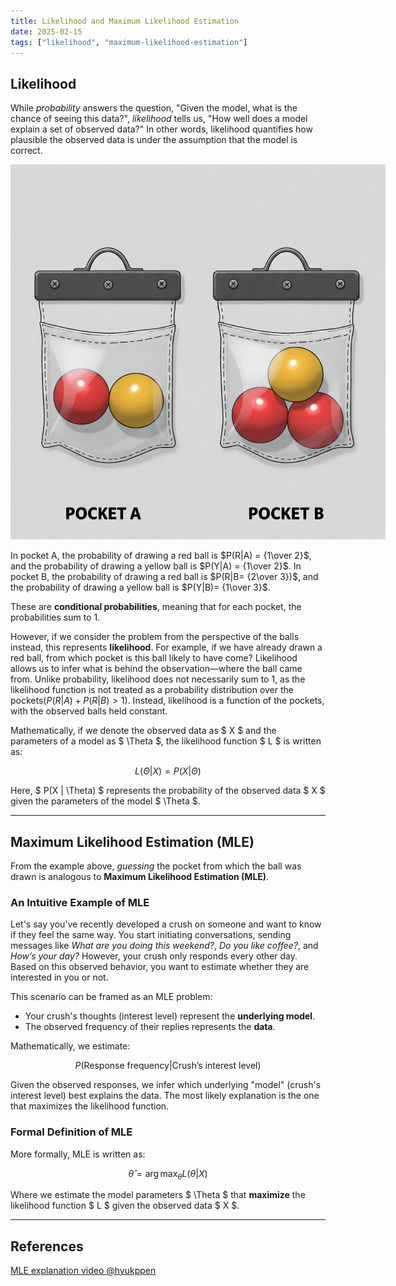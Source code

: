 ```yaml
---
title: Likelihood and Maximum Likelihood Estimation
date: 2025-02-15
tags: ["likelihood", "maximum-likelihood-estimation"]
---
```


## **Likelihood**
While *probability* answers the question, "Given the model, what is the chance of seeing this data?", *likelihood* tells us, "How well does a model explain a set of observed data?" In other words, likelihood quantifies how plausible the observed data is under the assumption that the model is correct.

<img src="./pockets.jpg" alt="pockets for understanding likelihood and probability" style="max-width:600px; height:auto;">

In pocket A, the probability of drawing a red ball is $P(R|A) = {1\over 2}$, and the probability of drawing a yellow ball is $P(Y|A) = {1\over 2}$. 
In pocket B, the probability of drawing a red ball is $P(R|B= {2\over 3})$, and the probability of drawing a yellow ball is $P(Y|B)= {1\over 3}$. 

These are **conditional probabilities**, meaning that for each pocket, the probabilities sum to 1.

However, if we consider the problem from the perspective of the balls instead, this represents **likelihood**. For example, if we have already drawn a red ball, from which pocket is this ball likely to have come? Likelihood allows us to infer what is behind the observation—where the ball came from. Unlike probability, likelihood does not necessarily sum to 1, as the likelihood function is not treated as a probability distribution over the pockets($P(R|A)+P(R|B) >1$). Instead, likelihood is a function of the pockets, with the observed balls held constant.

Mathematically, if we denote the observed data as $ X $ and the parameters of a model as $ \Theta $, the likelihood function $ L $ is written as:

$$ L(\Theta | X) = P(X | \Theta) $$

Here, $ P(X | \Theta) $ represents the probability of the observed data $ X $ given the parameters of the model $ \Theta $.

---

## **Maximum Likelihood Estimation (MLE)**
From the example above, *guessing* the pocket from which the ball was drawn is analogous to **Maximum Likelihood Estimation (MLE)**.

### **An Intuitive Example of MLE**
Let's say you've recently developed a crush on someone and want to know if they feel the same way. You start initiating conversations, sending messages like *What are you doing this weekend?*, *Do you like coffee?*, and *How’s your day?* However, your crush only responds every other day. Based on this observed behavior, you want to estimate whether they are interested in you or not.

This scenario can be framed as an MLE problem:
- Your crush's thoughts (interest level) represent the **underlying model**.
- The observed frequency of their replies represents the **data**.

Mathematically, we estimate:

$$ P(\text{Response frequency} | \text{Crush's interest level}) $$

Given the observed responses, we infer which underlying "model" (crush's interest level) best explains the data. The most likely explanation is the one that maximizes the likelihood function.

### **Formal Definition of MLE**
More formally, MLE is written as:

$$ \hat{\theta} = \arg\max_{\theta} L(\theta | X) $$

Where we estimate the model parameters $ \Theta $ that **maximize** the likelihood function $ L $ given the observed data $ X $.

---

## **References**

<a href="https://youtu.be/M6Hf6R8byvM?si=DbDGJzD7Nw9zV17w">MLE explanation video @hyukppen
</a>
